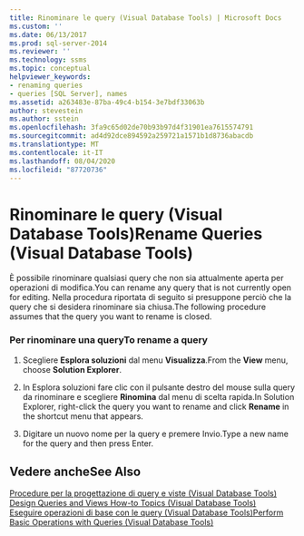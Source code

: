 ```yaml
---
title: Rinominare le query (Visual Database Tools) | Microsoft Docs
ms.custom: ''
ms.date: 06/13/2017
ms.prod: sql-server-2014
ms.reviewer: ''
ms.technology: ssms
ms.topic: conceptual
helpviewer_keywords:
- renaming queries
- queries [SQL Server], names
ms.assetid: a263483e-87ba-49c4-b154-3e7bdf33063b
author: stevestein
ms.author: sstein
ms.openlocfilehash: 3fa9c65d02de70b93b97d4f31901ea7615574791
ms.sourcegitcommit: ad4d92dce894592a259721a1571b1d8736abacdb
ms.translationtype: MT
ms.contentlocale: it-IT
ms.lasthandoff: 08/04/2020
ms.locfileid: "87720736"
---
```

# <a name="rename-queries-visual-database-tools"></a><span data-ttu-id="40237-102">Rinominare le query (Visual Database Tools)</span><span class="sxs-lookup"><span data-stu-id="40237-102">Rename Queries (Visual Database Tools)</span></span>
  <span data-ttu-id="40237-103">È possibile rinominare qualsiasi query che non sia attualmente aperta per operazioni di modifica.</span><span class="sxs-lookup"><span data-stu-id="40237-103">You can rename any query that is not currently open for editing.</span></span> <span data-ttu-id="40237-104">Nella procedura riportata di seguito si presuppone perciò che la query che si desidera rinominare sia chiusa.</span><span class="sxs-lookup"><span data-stu-id="40237-104">The following procedure assumes that the query you want to rename is closed.</span></span>  
  
### <a name="to-rename-a-query"></a><span data-ttu-id="40237-105">Per rinominare una query</span><span class="sxs-lookup"><span data-stu-id="40237-105">To rename a query</span></span>  
  
1.  <span data-ttu-id="40237-106">Scegliere **Esplora soluzioni** dal menu **Visualizza**.</span><span class="sxs-lookup"><span data-stu-id="40237-106">From the **View** menu, choose **Solution Explorer**.</span></span>  
  
2.  <span data-ttu-id="40237-107">In Esplora soluzioni fare clic con il pulsante destro del mouse sulla query da rinominare e scegliere **Rinomina** dal menu di scelta rapida.</span><span class="sxs-lookup"><span data-stu-id="40237-107">In Solution Explorer, right-click the query you want to rename and click **Rename** in the shortcut menu that appears.</span></span>  
  
3.  <span data-ttu-id="40237-108">Digitare un nuovo nome per la query e premere Invio.</span><span class="sxs-lookup"><span data-stu-id="40237-108">Type a new name for the query and then press Enter.</span></span>  
  
## <a name="see-also"></a><span data-ttu-id="40237-109">Vedere anche</span><span class="sxs-lookup"><span data-stu-id="40237-109">See Also</span></span>  
 <span data-ttu-id="40237-110">[Procedure per la progettazione di query e viste &#40;Visual Database Tools&#41;](visual-database-tools.md) </span><span class="sxs-lookup"><span data-stu-id="40237-110">[Design Queries and Views How-to Topics &#40;Visual Database Tools&#41;](visual-database-tools.md) </span></span>  
 [<span data-ttu-id="40237-111">Eseguire operazioni di base con le query &#40;Visual Database Tools&#41;</span><span class="sxs-lookup"><span data-stu-id="40237-111">Perform Basic Operations with Queries &#40;Visual Database Tools&#41;</span></span>](perform-basic-operations-with-queries-visual-database-tools.md)  
  
  
